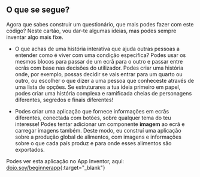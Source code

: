 ## O que se segue?

Agora que sabes construir um questionário, que mais podes fazer com este código? Neste cartão, vou dar-te algumas ideias, mas podes sempre inventar algo mais fixe.

+ O que achas de uma história interativa que ajuda outras pessoas a entender como é viver com uma condição específica? Podes usar os mesmos blocos para passar de um ecrã para o outro e passar entre ecrãs com base nas decisões do utilizador. Podes criar uma história onde, por exemplo, possas decidir se vais entrar para um quarto ou outro, ou escolher o que dizer a uma pessoa que conheceste através de uma lista de opções. Se estruturares a tua ideia primeiro em papel, podes criar uma história complexa e ramificada cheias de personagens diferentes, segredos e finais diferentes!

+ Podes criar uma aplicação que fornece informações em ecrãs diferentes, conectada com botões, sobre qualquer tema do teu interesse! Podes tentar adicionar um componente **imagem** ao ecrã e carregar imagens também. Deste modo, eu construí uma aplicação sobre a produção global de alimentos, com imagens e informações sobre o que cada país produz e para onde esses alimentos são exportados.

Podes ver esta aplicação no App Inventor, aqui: [dojo.soy/beginnerapp](http://dojo.soy/beginnerapp){:target="_blank"}
